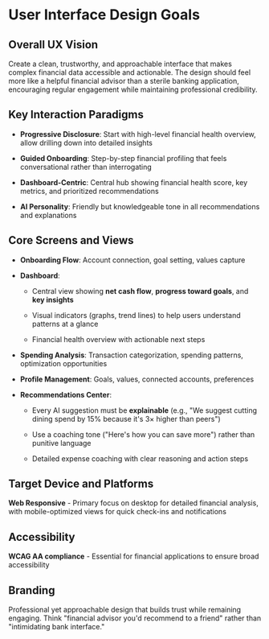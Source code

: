 # User Interface Design Goals

## Overall UX Vision

Create a clean, trustworthy, and approachable interface that makes complex financial data accessible and actionable. The design should feel more like a helpful financial advisor than a sterile banking application, encouraging regular engagement while maintaining professional credibility.

## Key Interaction Paradigms

*   **Progressive Disclosure**: Start with high-level financial health overview, allow drilling down into detailed insights
    
*   **Guided Onboarding**: Step-by-step financial profiling that feels conversational rather than interrogating
    
*   **Dashboard-Centric**: Central hub showing financial health score, key metrics, and prioritized recommendations
    
*   **AI Personality**: Friendly but knowledgeable tone in all recommendations and explanations
    

## Core Screens and Views

*   **Onboarding Flow**: Account connection, goal setting, values capture
    
*   **Dashboard**:
    
    *   Central view showing **net cash flow**, **progress toward goals**, and **key insights**
        
    *   Visual indicators (graphs, trend lines) to help users understand patterns at a glance
        
    *   Financial health overview with actionable next steps
        
*   **Spending Analysis**: Transaction categorization, spending patterns, optimization opportunities
    
*   **Profile Management**: Goals, values, connected accounts, preferences
    
*   **Recommendations Center**:
    
    *   Every AI suggestion must be **explainable** (e.g., "We suggest cutting dining spend by 15% because it's 3× higher than peers")
        
    *   Use a coaching tone ("Here's how you can save more") rather than punitive language
        
    *   Detailed expense coaching with clear reasoning and action steps
        

## Target Device and Platforms

**Web Responsive** - Primary focus on desktop for detailed financial analysis, with mobile-optimized views for quick check-ins and notifications

## Accessibility

**WCAG AA compliance** - Essential for financial applications to ensure broad accessibility

## Branding

Professional yet approachable design that builds trust while remaining engaging. Think "financial advisor you'd recommend to a friend" rather than "intimidating bank interface."